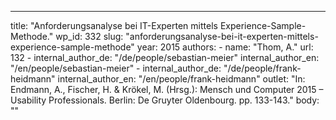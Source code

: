 ---
  title: "Anforderungsanalyse bei IT-Experten mittels Experience-Sample-Methode."
  wp_id: 332
  slug: "anforderungsanalyse-bei-it-experten-mittels-experience-sample-methode"
  year: 2015
  authors: 
    - 
      name: "Thom, A."
      url: 132
    - 
      internal_author_de: "/de/people/sebastian-meier"
      internal_author_en: "/en/people/sebastian-meier"
    - 
      internal_author_de: "/de/people/frank-heidmann"
      internal_author_en: "/en/people/frank-heidmann"
  outlet: "In: Endmann, A., Fischer, H. & Krökel, M. (Hrsg.): Mensch und Computer 2015 – Usability Professionals. Berlin: De Gruyter Oldenbourg. pp. 133-143."
  body: ""
